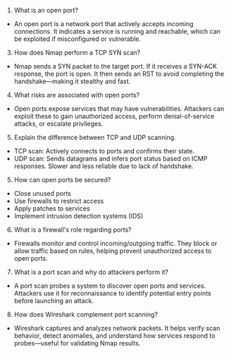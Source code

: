 1. What is an open port?
- An open port is a network port that actively accepts incoming connections. It indicates a service is running and reachable, which can be exploited if misconfigured or vulnerable.

3. How does Nmap perform a TCP SYN scan?
- Nmap sends a SYN packet to the target port. If it receives a SYN-ACK response, the port is open. It then sends an RST to avoid completing the handshake—making it stealthy and fast.

4. What risks are associated with open ports?
- Open ports expose services that may have vulnerabilities. Attackers can exploit these to gain unauthorized access, perform denial-of-service attacks, or escalate privileges.

5. Explain the difference between TCP and UDP scanning.
- TCP scan: Actively connects to ports and confirms their state.
- UDP scan: Sends datagrams and infers port status based on ICMP responses. Slower and less reliable due to lack of handshake.

5. How can open ports be secured?
- Close unused ports
- Use firewalls to restrict access
- Apply patches to services
- Implement intrusion detection systems (IDS)

6. What is a firewall's role regarding ports?
- Firewalls monitor and control incoming/outgoing traffic. They block or allow traffic based on rules, helping prevent unauthorized access to open ports.

7. What is a port scan and why do attackers perform it?
- A port scan probes a system to discover open ports and services. Attackers use it for reconnaissance to identify potential entry points before launching an attack.

8. How does Wireshark complement port scanning?
- Wireshark captures and analyzes network packets. It helps verify scan behavior, detect anomalies, and understand how services respond to probes—useful for validating Nmap results.


